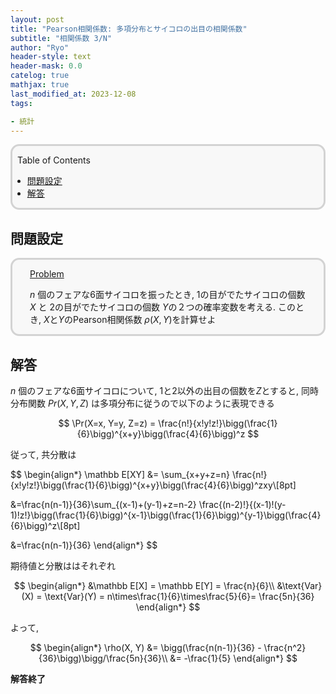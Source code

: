 ```yaml
---
layout: post
title: "Pearson相関係数: 多項分布とサイコロの出目の相関係数"
subtitle: "相関係数 3/N"
author: "Ryo"
header-style: text
header-mask: 0.0
catelog: true
mathjax: true
last_modified_at: 2023-12-08
tags:

- 統計
---
```


<div style='border-radius: 1em; border-style:solid; border-color:#D3D3D3; background-color:#F8F8F8'>
<p class="h4">&nbsp;&nbsp;Table of Contents</p>
<!-- START doctoc generated TOC please keep comment here to allow auto update -->
<!-- DON'T EDIT THIS SECTION, INSTEAD RE-RUN doctoc TO UPDATE -->

- [問題設定](#%E5%95%8F%E9%A1%8C%E8%A8%AD%E5%AE%9A)
- [解答](#%E8%A7%A3%E7%AD%94)

<!-- END doctoc generated TOC please keep comment here to allow auto update -->

</div>

## 問題設定

<div style='padding-left: 2em; padding-right: 2em; border-radius: 1em; border-style:solid; border-color:#D3D3D3; background-color:#F8F8F8'>
<p class="h4"><ins>Problem</ins></p>

$n$ 個のフェアな6面サイコロを振ったとき, 1の目がでたサイコロの個数 $X$ と 2の目がでたサイコロの個数 $Y$の２つの確率変数を考える.
このとき, $X$と$Y$のPearson相関係数 $\rho(X, Y)$を計算せよ

</div>

## 解答

$n$ 個のフェアな6面サイコロについて, 1と2以外の出目の個数を$Z$とすると, 同時分布関数 $Pr(X, Y, Z)$ 
は多項分布に従うので以下のように表現できる

$$
\Pr(X=x, Y=y, Z=z) = \frac{n!}{x!y!z!}\bigg(\frac{1}{6}\bigg)^{x+y}\bigg(\frac{4}{6}\bigg)^z
$$

従って, 共分散は

$$
\begin{align*}
\mathbb E[XY] &= \sum_{x+y+z=n} \frac{n!}{x!y!z!}\bigg(\frac{1}{6}\bigg)^{x+y}\bigg(\frac{4}{6}\bigg)^zxy\\[8pt]

&=\frac{n(n-1)}{36}\sum_{(x-1)+(y-1)+z=n-2} \frac{(n-2)!}{(x-1)!(y-1)!z!}\bigg(\frac{1}{6}\bigg)^{x-1}\bigg(\frac{1}{6}\bigg)^{y-1}\bigg(\frac{4}{6}\bigg)^z\\[8pt]

&=\frac{n(n-1)}{36}
\end{align*}
$$

期待値と分散ははそれぞれ

$$
\begin{align*}
&\mathbb E[X] = \mathbb E[Y] = \frac{n}{6}\\
&\text{Var}(X) = \text{Var}(Y) = n\times\frac{1}{6}\times\frac{5}{6}= \frac{5n}{36}
\end{align*}
$$

よって,

$$
\begin{align*}
\rho(X, Y) &= \bigg(\frac{n(n-1)}{36} - \frac{n^2}{36}\bigg)\bigg/\frac{5n}{36}\\
&= -\frac{1}{5}
\end{align*}
$$


**解答終了**
